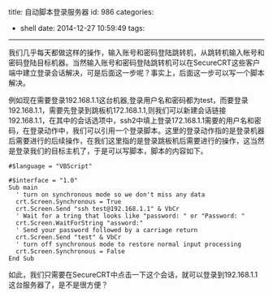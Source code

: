 title: 自动脚本登录服务器
id: 986
categories:
  - shell
date: 2014-12-27 10:59:49
tags:
---

我们几乎每天都做这样的操作，输入账号和密码登陆跳转机，从跳转机输入帐号和密码登陆目标机器。当然输入账号和密码登陆跳转机可以在SecureCRT这些客户端中建立登录会话解决，可是后面这一步呢？事实上，后面这一步可以写一个脚本解决。

例如现在需要登录192.168.1.1这台机器,登录用户名和密码都为test，而要登录192.168.1.1，需要先登录到跳板机172.168.1.1,则我们可以新建会话链接192.168.1.1，在其中的会话选项中，ssh2中填上登录172.168.1.1需要的用户名和密码，在登录动作中，我们可以引用一个登录脚本。这里的登录动作指的是登录机器后需要进行的后续操作，在我们这里指的是登录跳板机后需要进行的操作，这当然是登录我们的目标主机了，于是可以写脚本，脚本的内容如下。
```
#$language = "VBScript"

#$interface = "1.0"
Sub main
  ' turn on synchronous mode so we don't miss any data
  crt.Screen.Synchronous = True
  crt.Screen.Send "ssh test@192.168.1.1" & VbCr
  ' Wait for a tring that looks like "password: " or "Password: "
  crt.Screen.WaitForString "assword:"
  ' Send your password followed by a carriage return
  crt.Screen.Send "test" & VbCr
  ' turn off synchronous mode to restore normal input processing
  crt.Screen.Synchronous = False
End Sub
```
如此，我们只需要在SecureCRT中点击一下这个会话，就可以登录到192.168.1.1这台服务器了，是不是很方便？
